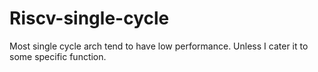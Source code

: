 # Riscv-single-cycle
Most single cycle arch tend to have low performance. Unless I cater it to some specific function.
